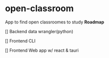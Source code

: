 # open-classroom
App to find open classroomes to study
**Roadmap**

[] Backend data wrangler(python)

[] Frontend CLI

[] Frontend Web app w/ react & tauri
